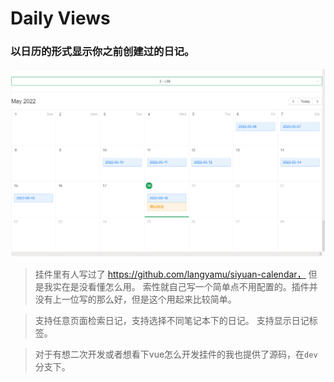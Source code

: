 # Daily Views

### 以日历的形式显示你之前创建过的日记。
![preview](https://github.com/fatevase/SiYuanDailyView/blob/main/preview.png)


> 挂件里有人写过了 https://github.com/langyamu/siyuan-calendar， 但是我实在是没看懂怎么用。
> 索性就自己写一个简单点不用配置的。插件并没有上一位写的那么好，但是这个用起来比较简单。

> 支持任意页面检索日记，支持选择不同笔记本下的日记。
> 支持显示日记标签。

> 对于有想二次开发或者想看下vue怎么开发挂件的我也提供了源码，在`dev`分支下。
